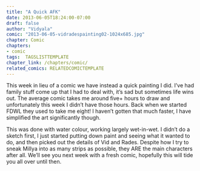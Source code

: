 ```yaml
---
title: "A Quick AFK"
date: 2013-06-05T18:24:00-07:00
draft: false
author: "Vidyala"
comic: "2013-06-05-vidradespainting02-1024x685.jpg"
chapter: Comic
chapters:
- comic
tags:  TAGSLISTTEMPLATE
chapter_link: /chapters/comic/
related_comics: RELATEDCOMICTEMPLATE
---
```


This week in lieu of a comic we have instead a quick painting I did. I’ve had family stuff come up that I had to deal with, it’s sad but sometimes life wins out. The average comic takes me around five+ hours to draw and unfortunately this week I didn’t have those hours. Back when we started FDWL they used to take me eight! I haven’t gotten that much faster, I have simplified the art significantly though.


This was done with water colour, working largely wet-in-wet. I didn’t do a sketch first, I just started putting down paint and seeing what it wanted to do, and then picked out the details of Vid and Rades. Despite how I try to sneak Millya into as many strips as possible, they ARE the main characters after all. We’ll see you next week with a fresh comic, hopefully this will tide you all over until then.

